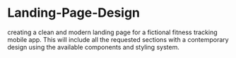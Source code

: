 # Landing-Page-Design
creating a clean and modern landing page for a fictional fitness tracking mobile app. This will include all the requested sections with a contemporary design using the available components and styling system.
